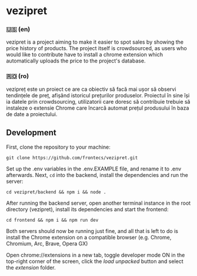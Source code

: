# vezipret

### 🇺🇸 (en)

vezipret is a project aiming to make it easier to spot sales by showing the price history of products.
The project itself is crowdsourced, as users who would like to contribute have to install a chrome extension which automatically uploads the price to the project's database.

### 🇷🇴 (ro)

vezipreț este un proiect ce are ca obiectiv să facă mai ușor să observi tendințele de preț, afișând istoricul prețurilor produselor.
Proiectul în sine își ia datele prin crowdsourcing, utilizatorii care doresc să contribuie trebuie să instaleze o extensie Chrome care încarcă automat prețul produsului în baza de date a proiectului.

## Development

First, clone the repository to your machine:

```
git clone https://github.com/frontecs/vezipret.git
```

Set up the .env variables in the .env.EXAMPLE file, and rename it to .env afterwards.
Next, `cd` into the backend, install the dependencies and run the server:

```
cd vezipret/backend && npm i && node .
```

After running the backend server, open another terminal instance in the root directory (vezipret), install its dependencies and start the frontend:

```
cd frontend && npm i && npm run dev
```

Both servers should now be running just fine, and all that is left to do is install the Chrome extension on a compatible browser (e.g. Chrome, Chromium, Arc, Brave, Opera GX)

Open chrome://extensions in a new tab, toggle developer mode ON in the top-right corner of the screen, click the _load unpacked_ button and select the _extension_ folder.
